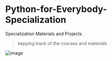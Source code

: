 # Python-for-Everybody-Specialization
Specialization Materials and Projects

> kepping track of the courses and materials

![image](https://user-images.githubusercontent.com/90071553/149945289-5d52f578-bc21-4142-b907-a753d311cccd.png)

